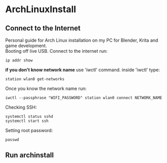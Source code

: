 # ArchLinuxInstall

## Connect to the Internet

Personal guide for Arch Linux installation on my PC for Blender, Krita and game development.\
Booting off live USB. Connect to the internet run:

    ip addr show
    
**if you don't know network name** use 'iwctl' command.
inside 'iwctl' type: 

    station wlan0 get-networks
Once you know the network name run:

    iwctl --passphrase "WIFI_PASSWORD" station wlan0 connect NETWORK_NAME

Checking SSH:
    
    systemctl status sshd
    systemctl start ssh

Setting root password:

    passwd

## Run archinstall
